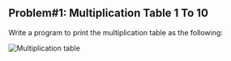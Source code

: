 ## Problem#1: Multiplication Table 1 To 10

Write a program to print the multiplication table as the following:

<img src = "problem#1.png" alt = "Multiplication table">
